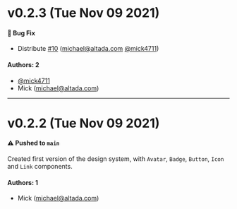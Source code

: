 # v0.2.3 (Tue Nov 09 2021)

#### 🐛 Bug Fix

- Distribute [#10](https://github.com/mick4711/learnstorybook-design-system/pull/10) (michael@altada.com [@mick4711](https://github.com/mick4711))

#### Authors: 2

- [@mick4711](https://github.com/mick4711)
- Mick (michael@altada.com)

---

# v0.2.2 (Tue Nov 09 2021)

#### ⚠️ Pushed to `main`

 Created first version of the design system, with `Avatar`, `Badge`, `Button`, `Icon` and `Link` components.

#### Authors: 1

- Mick (michael@altada.com)
